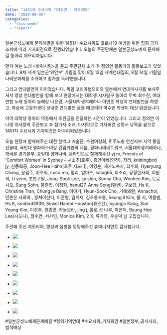 ```yaml
---
title: "1451차 수요시위 기자회견 - 메모리아"
date: "2020-08-05"
categories: 
  - "this-week"
  - "report"
---
```


일본군성노예제 문제해결을 위한 1451차 수요시위도 코로나19 예방을 위한 집회 금지 조치에 따라 기자회견으로 진행되었습니다. 오늘의 주관단체는 일본군성노예제 문제해결 동아리 메모리아입니다.

먼저 여는 노래 <바위처럼>을 듣고 주관단체 소개 후 정의연 활동가의 활동보고가 있었습니다. 8차 세계 일본군‘위안부’ 기림일 맞이 8월 12일 세계연대집회, 8월 14일 기림일 나비문화제를 소개하고 참가를 독려했습니다.

그리고 연대발언이 이어졌습니다. 독일 코리아협의회와 일본에서 연대메시지를 보내주셔서 영상 연대발언을 함께 보고 현장에서는 대학생 시사탐구 동아리 뚜벅 최수진, 여대연합 노래 동아리 늘해랑 나윤경, 서울대학생겨레하나 이민준 학생이 연대발언을 하였고, 박승배 고등학생이 보내준 연대발언 글을 메모리아 박수빈 학생이 대신 읽었습니다.

이어 대학생 동아리 역동에서 후원금을 전달하는 시간이 있었습니다. 그리고 정의연 이나영 이사장의 주관보고 후 참가자 소래, 마지막으로 기자회견 성명서 낭독을 끝으로 1451차 수요시위 기자회견은 마무리되었습니다.

오늘 현장에 함께해주신 대전 한백고 예술단, 수원여성회, 민주노총 안산지부 지역 통일선봉대, 국민대 평화의소녀상 건립위원회 세움, 평화나비네트워크, 서울대학생겨레하나, 개국본 경기본부, 중앙대 평화나비, 온라인으로 함께해주신 yj m, Friends of 'Comfort Women' in Sydney – 시소추(호주), 종안아빠(인천), 최리, knittingbird jy, 신동혁공, Joon-Hee Hahn(호주 시드니), 이영순, 재가노숙자, 최수희, Hyeryung Chang, 윤필주, 이호익, coco mo, 릴리, 알마즈, sdiug65, 회초리, 공정한사회, 이원석, U yeon, 조안구달, Jong-Sook Lee, sy shin, Soona Cho, Woohee Kim, 도로시오, Sung Sohn, 불란집, 이정화, hanul27, Anna Song(멜번), 구보경, Hs K, Christine Tran, Chung ja Bang, 이야기, Hyun-Sook Cho, 기해왜란, Annachoi, 언론은 사회악., 뭉쳐야산다, 이훈렬, 임계재, 김초롱초롱, Seung il Kim, 울 서, 여름별, Hs K, rainbird3939, Sewol Hambi Houston(휴스턴), byungjo Kang, Sun Young Kim, 이경주, 원종민, 하늘보라, jing j, 홀로 선 나무, 박은덕, Byung Hee Lee(시드니), 정수연, 서샤인, Monica Kim, 2 X, 류가영, 우순덕 님 고맙습니다.

주관해 주신 메모리아, 영상과 음향을 담당해주신 휴매니지먼트 감사합니다.

- ![](http://womenandwar.net/kr/wp-content/uploads/2020/08/크기변환IMGP8537.jpg)
    
- ![](http://womenandwar.net/kr/wp-content/uploads/2020/08/크기변환IMGP8568.jpg)
    
- ![](http://womenandwar.net/kr/wp-content/uploads/2020/08/크기변환IMGP8571.jpg)
    
- ![](http://womenandwar.net/kr/wp-content/uploads/2020/08/크기변환IMGP8585.jpg)
    
- ![](http://womenandwar.net/kr/wp-content/uploads/2020/08/크기변환IMGP8589.jpg)
    
- ![](http://womenandwar.net/kr/wp-content/uploads/2020/08/크기변환IMGP8599.jpg)
    
- ![](http://womenandwar.net/kr/wp-content/uploads/2020/08/크기변환IMGP8602.jpg)
    
- ![](http://womenandwar.net/kr/wp-content/uploads/2020/08/크기변환IMGP8613.jpg)
    
- ![](http://womenandwar.net/kr/wp-content/uploads/2020/08/크기변환IMGP8619.jpg)
    

#일본군성노예제문제해결 #정의기억연대 #수요시위\_기자회견 #일본정부\_공식사죄\_법적배상
